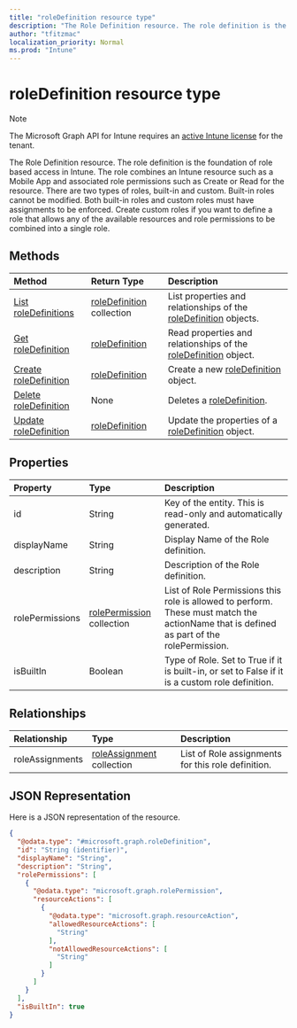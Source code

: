 ```yaml
---
title: "roleDefinition resource type"
description: "The Role Definition resource. The role definition is the foundation of role based access in Intune. The role combines an Intune resource such as a Mobile App and associated role permissions such as Create or Read for the resource. There are two types of roles, built-in and custom. Built-in roles cannot be modified. Both built-in roles and custom roles must have assignments to be enforced. Create custom roles if you want to define a role that allows any of the available resources and role permissions to be combined into a single role."
author: "tfitzmac"
localization_priority: Normal
ms.prod: "Intune"
---
```


# roleDefinition resource type

> [!NOTE]
> The Microsoft Graph API for Intune requires an [active Intune license](https://go.microsoft.com/fwlink/?linkid=839381) for the tenant.

The Role Definition resource. The role definition is the foundation of role based access in Intune. The role combines an Intune resource such as a Mobile App and associated role permissions such as Create or Read for the resource. There are two types of roles, built-in and custom. Built-in roles cannot be modified. Both built-in roles and custom roles must have assignments to be enforced. Create custom roles if you want to define a role that allows any of the available resources and role permissions to be combined into a single role.

## Methods
|Method|Return Type|Description|
|:---|:---|:---|
|[List roleDefinitions](../api/intune-rbac-roledefinition-list.md)|[roleDefinition](../resources/intune-rbac-roledefinition.md) collection|List properties and relationships of the [roleDefinition](../resources/intune-rbac-roledefinition.md) objects.|
|[Get roleDefinition](../api/intune-rbac-roledefinition-get.md)|[roleDefinition](../resources/intune-rbac-roledefinition.md)|Read properties and relationships of the [roleDefinition](../resources/intune-rbac-roledefinition.md) object.|
|[Create roleDefinition](../api/intune-rbac-roledefinition-create.md)|[roleDefinition](../resources/intune-rbac-roledefinition.md)|Create a new [roleDefinition](../resources/intune-rbac-roledefinition.md) object.|
|[Delete roleDefinition](../api/intune-rbac-roledefinition-delete.md)|None|Deletes a [roleDefinition](../resources/intune-rbac-roledefinition.md).|
|[Update roleDefinition](../api/intune-rbac-roledefinition-update.md)|[roleDefinition](../resources/intune-rbac-roledefinition.md)|Update the properties of a [roleDefinition](../resources/intune-rbac-roledefinition.md) object.|

## Properties
|Property|Type|Description|
|:---|:---|:---|
|id|String|Key of the entity. This is read-only and automatically generated.|
|displayName|String|Display Name of the Role definition.|
|description|String|Description of the Role definition.|
|rolePermissions|[rolePermission](../resources/intune-rbac-rolepermission.md) collection|List of Role Permissions this role is allowed to perform. These must match the actionName that is defined as part of the rolePermission.|
|isBuiltIn|Boolean|Type of Role. Set to True if it is built-in, or set to False if it is a custom role definition.|

## Relationships
|Relationship|Type|Description|
|:---|:---|:---|
|roleAssignments|[roleAssignment](../resources/intune-rbac-roleassignment.md) collection|List of Role assignments for this role definition.|

## JSON Representation
Here is a JSON representation of the resource.
<!-- {
  "blockType": "resource",
  "keyProperty": "id",
  "@odata.type": "microsoft.graph.roleDefinition"
}
-->
``` json
{
  "@odata.type": "#microsoft.graph.roleDefinition",
  "id": "String (identifier)",
  "displayName": "String",
  "description": "String",
  "rolePermissions": [
    {
      "@odata.type": "microsoft.graph.rolePermission",
      "resourceActions": [
        {
          "@odata.type": "microsoft.graph.resourceAction",
          "allowedResourceActions": [
            "String"
          ],
          "notAllowedResourceActions": [
            "String"
          ]
        }
      ]
    }
  ],
  "isBuiltIn": true
}
```



